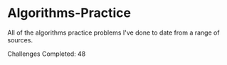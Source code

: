 # Algorithms-Practice

All of the algorithms practice problems I've done to date from a range of sources.

Challenges Completed: 48

